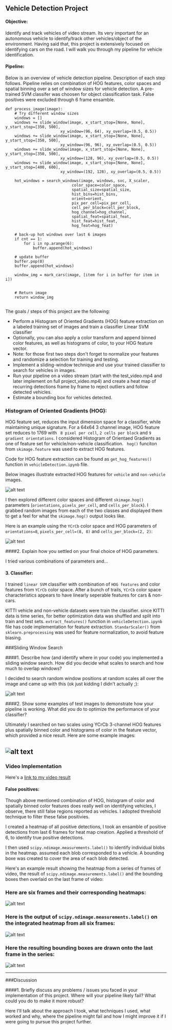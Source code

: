  
## **Vehicle Detection Project**

#### **Objective:**
Identify and track vehicles of video stream. Its very important for an autonomous vehicle to identify/track
other vehicles/object of the environment. Having said that, this project is extensively focused on identifying cars
on the road. I will walk you through my pipeline for vehicle identification.
    
#### **Pipeline:**    

Below is an overview of vehicle detection pipeline. Description of each step follows.
Pipeline relies on  combination of HOG features, color spaces and spatial binning over a set of window sizes
for vehicle detection. A pre-trained SVM classifer was choosen for object classification task.
False positives were excluded through 6 frame ensamble.

```
def process_image(image):    
    # Try different window sizes
    windows = []
    windows += slide_window(image, x_start_stop=[None, None], y_start_stop=[350, 500], 
                        xy_window=(96, 64), xy_overlap=(0.5, 0.5))
    windows += slide_window(image, x_start_stop=[None, None], y_start_stop=[350, 500], 
                        xy_window=(96, 96), xy_overlap=(0.5, 0.5))
    windows += slide_window(image, x_start_stop=[None, None], y_start_stop=[350, 500], 
                        xy_window=(128, 96), xy_overlap=(0.5, 0.5))
    windows += slide_window(image, x_start_stop=[None, None], y_start_stop=[400, 600], 
                        xy_window=(192, 128), xy_overlap=(0.5, 0.5))
    
    hot_windows = search_windows(image, windows, svc, X_scaler, 
                             color_space=color_space, 
                             spatial_size=spatial_size, 
                             hist_bins=hist_bins, 
                             orient=orient, 
                             pix_per_cell=pix_per_cell, 
                             cell_per_block=cell_per_block, 
                             hog_channel=hog_channel, 
                             spatial_feat=spatial_feat, 
                             hist_feat=hist_feat, 
                             hog_feat=hog_feat)                       

    # back-up hot windows over last 6 images
    if cnt == 1:
        for i in np.arange(6):
            buffer.append(hot_windows)
    
    # update buffer
    buffer.pop(0)
    buffer.append(hot_windows)
    
    window_img = mark_cars(image, [item for i in buffer for item in i])
    
    
    # Return image
    return window_img
    
```

The goals / steps of this project are the following:

* Perform a Histogram of Oriented Gradients (HOG) feature extraction on a labeled training set of images and train a classifier Linear SVM classifier
* Optionally, you can also apply a color transform and append binned color features, as well as histograms of color, to your HOG feature vector. 
* Note: for those first two steps don't forget to normalize your features and randomize a selection for training and testing.
* Implement a sliding-window technique and use your trained classifier to search for vehicles in images.
* Run your pipeline on a video stream (start with the test_video.mp4 and later implement on full project_video.mp4) and create a heat map of recurring detections frame by frame to reject outliers and follow detected vehicles.
* Estimate a bounding box for vehicles detected.

[//]: # (Image References)
[image1]: ./examples/car_not_car.png
[image2]: ./examples/HOG_example.jpg
[image3]: ./examples/sliding_windows.jpg
[image4]: ./examples/sliding_window.jpg
[image5]: ./examples/bboxes_and_heat.png
[image6]: ./examples/labels_map.png
[image7]: ./examples/output_bboxes.png
[video1]: ./project_video.mp4
 

### Histogram of Oriented Gradients (HOG):
HOG feature set, reduces the input dimension space for a classifier, while maintaining unique signature.
For a 64x64 3 channel image, HOG feature set reduces to 1769 with ` 8 pixel per cell`, `2 cells per block` 
and `9 gradient orientations`. I considered Histogram of Orientaed Gradients as one of feature set for 
vehicle/non-vehicle classification. ` hog()` funciton from `skimage.feature` was used to extract HOG features. 

Code for HOG feature extraction can be found as `get_hog_features()` function in `vehicleDetection.ipynb` file.

Below images illustrate extracted HOG features for `vehicle` and `non-vehicle` images.

![alt text][image1]

I then explored different color spaces and different `skimage.hog()` parameters (`orientations`, `pixels_per_cell`, and `cells_per_block`).  I grabbed random images from each of the two classes and displayed them to get a feel for what the `skimage.hog()` output looks like.

Here is an example using the `YCrCb` color space and HOG parameters of `orientations=8`, `pixels_per_cell=(8, 8)` and `cells_per_block=(2, 2)`:


![alt text][image2]

####2. Explain how you settled on your final choice of HOG parameters.

I tried various combinations of parameters and...

#### 3. **Classifier:**
I trained `linear SVM` classifier with combination of `HOG features` and color features from `YCrCb` color space. After
a bunch of trails, `YCrCb` color space characteristics appears to have linearly seperable features for cars & non-cars.

KITTI vehicle and non-vehicle datasets were train the classifier. since KITTI data is time series, for better optimization
data was shuffled and split into train and test sets. `extract_features()` function in `vehicleDetection.ipynb` file has code implementation for feature extraction. `StandarScaler()` from `sklearn.preprocessing` was used for feature normalization, to avoid feature biasing. 

###Sliding Window Search

####1. Describe how (and identify where in your code) you implemented a sliding window search.  How did you decide what scales to search and how much to overlap windows?

I decided to search random window positions at random scales all over the image and came up with this (ok just kidding I didn't actually ;):

![alt text][image3]

####2. Show some examples of test images to demonstrate how your pipeline is working.  What did you do to optimize the performance of your classifier?

Ultimately I searched on two scales using YCrCb 3-channel HOG features plus spatially binned color and histograms of color in the feature vector, which provided a nice result.  Here are some example images:

![alt text][image4]
---

### Video Implementation

Here's a [link to my video result](./output.mp4)


#### **False positives:**
Though above mentioned combination of HOG, histogram of color and spatially binned color features does really well on identifying
vehicles, I observe, there still false regions reported as vehicles. I adopted threshold technique to filter these false positivies.

I created a heatmap of all positive detections, I took an ensamble of positive detections from last 6 frames for heat map creation. Applied a threshold of 6, to identify true positive detections.

I then used `scipy.ndimage.measurements.label()` to identify individual blobs in the heatmap. assumed each blob corresponded to a vehicle.  A bounding boxe was created to cover the area of each blob detected.  

Here's an example result showing the heatmap from a series of frames of video, the result of `scipy.ndimage.measurements.label()` and the bounding boxes then overlaid on the last frame of video:

### Here are six frames and their corresponding heatmaps:

![alt text][image5]

### Here is the output of `scipy.ndimage.measurements.label()` on the integrated heatmap from all six frames:
![alt text][image6]

### Here the resulting bounding boxes are drawn onto the last frame in the series:
![alt text][image7]



---

###Discussion

####1. Briefly discuss any problems / issues you faced in your implementation of this project.  Where will your pipeline likely fail?  What could you do to make it more robust?

Here I'll talk about the approach I took, what techniques I used, what worked and why, where the pipeline might fail and how I might improve it if I were going to pursue this project further.  

